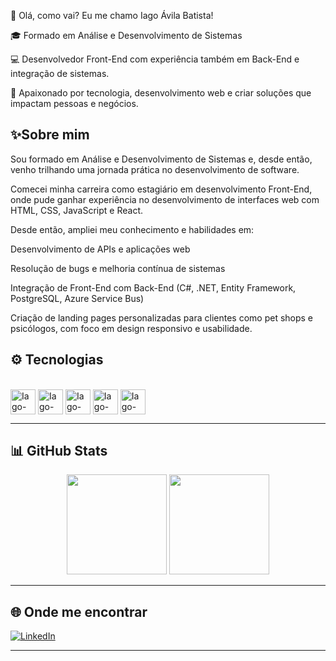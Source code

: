 
👋 Olá, como vai? 
Eu me chamo Iago Ávila Batista!

🎓 Formado em Análise e Desenvolvimento de Sistemas


💻 Desenvolvedor Front-End com experiência também em Back-End e integração de sistemas.


🚀 Apaixonado por tecnologia, desenvolvimento web e criar soluções que impactam pessoas e negócios.



## <a name="pt-br"></a>✨Sobre mim

Sou formado em Análise e Desenvolvimento de Sistemas e, desde então, venho trilhando uma jornada prática no desenvolvimento de software.

Comecei minha carreira como estagiário em desenvolvimento Front-End, onde pude ganhar experiência no desenvolvimento de interfaces web com HTML, CSS, JavaScript e React.

Desde então, ampliei meu conhecimento e habilidades em:

Desenvolvimento de APIs e aplicações web

Resolução de bugs e melhoria contínua de sistemas

Integração de Front-End com Back-End (C#, .NET, Entity Framework, PostgreSQL, Azure Service Bus)

Criação de landing pages personalizadas para clientes como pet shops e psicólogos, com foco em design responsivo e usabilidade.

## ⚙️ Tecnologias

<div style="display: inline_block"><br/>
  <img align="center" alt="Iago-JavaScript" height="40" width="40" src="https://cdn.jsdelivr.net/gh/devicons/devicon/icons/javascript/javascript-original.svg" />
  <img align="center" alt="Iago-HTML" height="40" width="40" src="https://cdn.jsdelivr.net/gh/devicons/devicon/icons/html5/html5-original.svg" />
  <img align="center" alt="Iago-CSS" height="40" width="40" src="https://cdn.jsdelivr.net/gh/devicons/devicon/icons/css3/css3-original.svg" />
  <img align="center" alt="Iago-React" height="40" width="40" src="https://cdn.jsdelivr.net/gh/devicons/devicon/icons/react/react-original.svg" />
  <img align="center" alt="Iago-Csharp" height="40" width="40" src="https://cdn.jsdelivr.net/gh/devicons/devicon/icons/csharp/csharp-original.svg" />
</div>

---

## 📊 GitHub Stats

<div align="center">
  <img height="160em" src="https://github-readme-stats.vercel.app/api?username=IagoAvila&show_icons=true&theme=tokyonight&include_all_commits=true&count_private=true"/>
  <img height="160em" src="https://github-readme-stats.vercel.app/api/top-langs/?username=IagoAvila&layout=compact&langs_count=7&theme=tokyonight"/>
</div>

---

## 🌐 Onde me encontrar

[![LinkedIn](https://img.shields.io/badge/LinkedIn-Iago%20Ávila-0e76a8?style=for-the-badge&logo=linkedin&logoColor=white)](https://linkedin.com/in/iago-ávila-batista)

---
